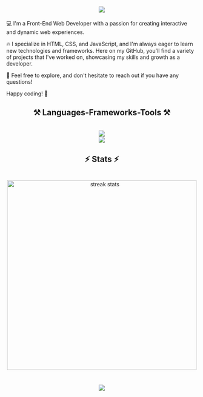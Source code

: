 <h1 align="center">
    <img src="https://readme-typing-svg.herokuapp.com/?font=Popins&weight=500&size=35&center=true&vCenter=true&width=500&height=70&duration=4000&lines=Hi+There!+👋;+I'm+Aleksandar!+🙂;" />
</h1>

💻 I'm a Front-End Web Developer with a passion for creating interactive and dynamic web experiences. 

🔥 I specialize in HTML, CSS, and JavaScript, and I'm always eager to learn new technologies and frameworks.
Here on my GitHub, you'll find a variety of projects that I've worked on, showcasing my skills and growth as a developer. 

📃 Feel free to explore, and don't hesitate to reach out if you have any questions!

Happy coding! 🚀

<h2 align="center">⚒️ Languages-Frameworks-Tools ⚒️</h2>
<br/>
<div align="center">
    <img src="https://skillicons.dev/icons?i=html,css,tailwind,javascript,ts,react,nextjs,java,spring,mysql" /><br/>
    <img src="https://skillicons.dev/icons?i=vscode,idea,postman,git,github,linux,figma" /><br/>
</div>

<h2 align="center">⚡ Stats ⚡</h2>
<br>
<div align=center>
  <img width=500 src="https://streak-stats.demolab.com/?user=John-Dev&count_private=true&theme=react&border_radius=10" alt="streak stats"/>
</div>

<h1 align="center">
    <img src="https://readme-typing-svg.herokuapp.com/?font=Popins&weight=500&size=35&center=true&vCenter=true&width=500&height=70&duration=4000&lines=Thanks+for+visiting!+✌;" />
</h1>
<!--
**John-Dev/John-Dev** is a ✨ _special_ ✨ repository because its `README.md` (this file) appears on your GitHub profile.

Here are some ideas to get you started:

- 🔭 I’m currently working on ...
- 🌱 I’m currently learning ...
- 👯 I’m looking to collaborate on ...
- 🤔 I’m looking for help with ...
- 💬 Ask me about ...
- 📫 How to reach me: ...
- 😄 Pronouns: ...
- ⚡ Fun fact: ...
-->
